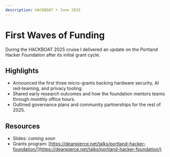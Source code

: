 ```yaml
---
description: HACKBOAT • June 2025
---
```


# First Waves of Funding

During the HACKBOAT 2025 cruise I delivered an update on the Portland Hacker Foundation after its initial grant cycle.

## Highlights

- Announced the first three micro-grants backing hardware security, AI red-teaming, and privacy tooling.
- Shared early research outcomes and how the foundation mentors teams through monthly office hours.
- Outlined governance plans and community partnerships for the rest of 2025.

## Resources

- Slides: _coming soon_
- Grants program: [https://deanpierce.net/talks/portland-hacker-foundation/](https://deanpierce.net/talks/portland-hacker-foundation/)

